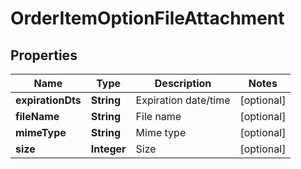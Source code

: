 

# OrderItemOptionFileAttachment


## Properties

| Name | Type | Description | Notes |
|------------ | ------------- | ------------- | -------------|
|**expirationDts** | **String** | Expiration date/time |  [optional] |
|**fileName** | **String** | File name |  [optional] |
|**mimeType** | **String** | Mime type |  [optional] |
|**size** | **Integer** | Size |  [optional] |



